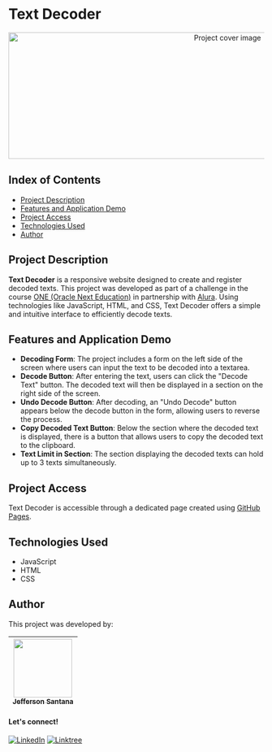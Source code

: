 # Text Decoder

<p align="center">
  <img src="https://github.com/user-attachments/assets/124ea889-b888-4800-a4b5-560f4c26bd8f" alt="Project cover image" width="847" height="249">
</p>


## Index of Contents

* [Project Description](#project-description)
* [Features and Application Demo](#features-and-application-demo)
* [Project Access](#project-access)
* [Technologies Used](#technologies-used)
* [Author](#author)

## Project Description

**Text Decoder** is a responsive website designed to create and register decoded texts. This project was developed as part of a challenge in the course [ONE (Oracle Next Education)](https://www.oracle.com/br/education/oracle-next-education/) in partnership with [Alura](https://www.alura.com.br/). Using technologies like JavaScript, HTML, and CSS, Text Decoder offers a simple and intuitive interface to efficiently decode texts.

## Features and Application Demo

- **Decoding Form**: The project includes a form on the left side of the screen where users can input the text to be decoded into a textarea.
- **Decode Button**: After entering the text, users can click the "Decode Text" button. The decoded text will then be displayed in a section on the right side of the screen.
- **Undo Decode Button**: After decoding, an "Undo Decode" button appears below the decode button in the form, allowing users to reverse the process.
- **Copy Decoded Text Button**: Below the section where the decoded text is displayed, there is a button that allows users to copy the decoded text to the clipboard.
- **Text Limit in Section**: The section displaying the decoded texts can hold up to 3 texts simultaneously.

## Project Access

Text Decoder is accessible through a dedicated page created using [GitHub Pages](https://jefsantanaa.github.io/text-decoder/).

## Technologies Used

- JavaScript
- HTML
- CSS

## Author

This project was developed by:

| [<img loading="lazy" src="https://github.com/user-attachments/assets/6931b788-0531-46aa-bc12-edfb1c76481c" width=115><br><sub>Jefferson Santana</sub>](https://github.com/jefsantanaa) |
| :---: | 

#### Let's connect!
[![LinkedIn](https://img.shields.io/badge/LinkedIn-100000?style=for-the-badge&logo=linkedin&logoColor=white)](https://www.linkedin.com/in/jefsantanaa/) [![Linktree](https://img.shields.io/badge/linktree-100000?style=for-the-badge&logo=linktree&logoColor=white)](https://linktr.ee/jefsantanaa)
